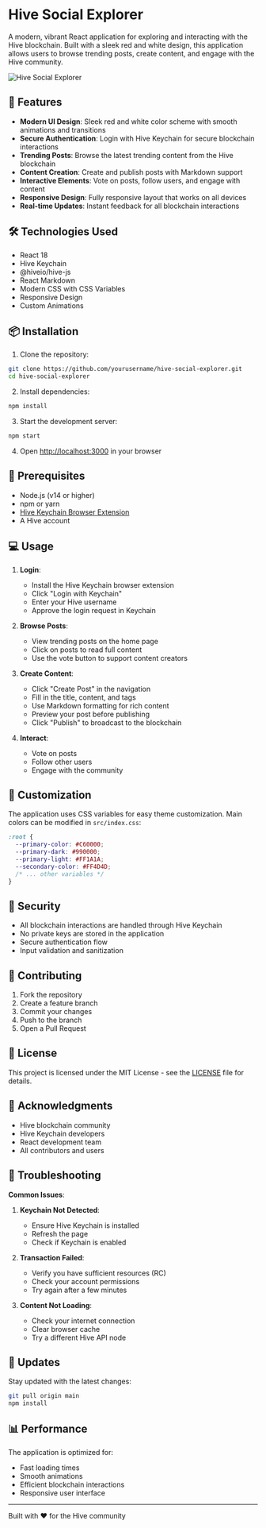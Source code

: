 # Hive Social Explorer

A modern, vibrant React application for exploring and interacting with the Hive blockchain. Built with a sleek red and white design, this application allows users to browse trending posts, create content, and engage with the Hive community.

![Hive Social Explorer](https://i.imgur.com/your-screenshot.png)

## 🚀 Features

- **Modern UI Design**: Sleek red and white color scheme with smooth animations and transitions
- **Secure Authentication**: Login with Hive Keychain for secure blockchain interactions
- **Trending Posts**: Browse the latest trending content from the Hive blockchain
- **Content Creation**: Create and publish posts with Markdown support
- **Interactive Elements**: Vote on posts, follow users, and engage with content
- **Responsive Design**: Fully responsive layout that works on all devices
- **Real-time Updates**: Instant feedback for all blockchain interactions

## 🛠️ Technologies Used

- React 18
- Hive Keychain
- @hiveio/hive-js
- React Markdown
- Modern CSS with CSS Variables
- Responsive Design
- Custom Animations

## 📦 Installation

1. Clone the repository:
```bash
git clone https://github.com/yourusername/hive-social-explorer.git
cd hive-social-explorer
```

2. Install dependencies:
```bash
npm install
```

3. Start the development server:
```bash
npm start
```

4. Open [http://localhost:3000](http://localhost:3000) in your browser

## 🔧 Prerequisites

- Node.js (v14 or higher)
- npm or yarn
- [Hive Keychain Browser Extension](https://chrome.google.com/webstore/detail/hive-keychain/jcacnejopjdphbnjgfaaobbfafkihpep)
- A Hive account

## 💻 Usage

1. **Login**:
   - Install the Hive Keychain browser extension
   - Click "Login with Keychain"
   - Enter your Hive username
   - Approve the login request in Keychain

2. **Browse Posts**:
   - View trending posts on the home page
   - Click on posts to read full content
   - Use the vote button to support content creators

3. **Create Content**:
   - Click "Create Post" in the navigation
   - Fill in the title, content, and tags
   - Use Markdown formatting for rich content
   - Preview your post before publishing
   - Click "Publish" to broadcast to the blockchain

4. **Interact**:
   - Vote on posts
   - Follow other users
   - Engage with the community

## 🎨 Customization

The application uses CSS variables for easy theme customization. Main colors can be modified in `src/index.css`:

```css
:root {
  --primary-color: #C60000;
  --primary-dark: #990000;
  --primary-light: #FF1A1A;
  --secondary-color: #FF4D4D;
  /* ... other variables */
}
```

## 🔐 Security

- All blockchain interactions are handled through Hive Keychain
- No private keys are stored in the application
- Secure authentication flow
- Input validation and sanitization

## 🤝 Contributing

1. Fork the repository
2. Create a feature branch
3. Commit your changes
4. Push to the branch
5. Open a Pull Request

## 📝 License

This project is licensed under the MIT License - see the [LICENSE](LICENSE) file for details.

## 🙏 Acknowledgments

- Hive blockchain community
- Hive Keychain developers
- React development team
- All contributors and users


## 🐛 Troubleshooting

**Common Issues**:

1. **Keychain Not Detected**:
   - Ensure Hive Keychain is installed
   - Refresh the page
   - Check if Keychain is enabled

2. **Transaction Failed**:
   - Verify you have sufficient resources (RC)
   - Check your account permissions
   - Try again after a few minutes

3. **Content Not Loading**:
   - Check your internet connection
   - Clear browser cache
   - Try a different Hive API node

## 🔄 Updates

Stay updated with the latest changes:

```bash
git pull origin main
npm install
```

## 📊 Performance

The application is optimized for:
- Fast loading times
- Smooth animations
- Efficient blockchain interactions
- Responsive user interface

---

Built with ❤️ for the Hive community 